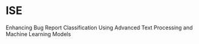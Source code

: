 # ISE
Enhancing Bug Report Classification Using Advanced Text Processing and Machine Learning Models
